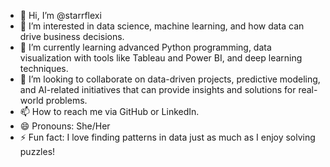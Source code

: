 - 👋 Hi, I’m @starrflexi
- 👀 I’m interested in data science, machine learning, and how data can drive business decisions.
- 🌱 I’m currently learning advanced Python programming, data visualization with tools like Tableau and Power BI, and deep learning techniques.
- 💞️ I’m looking to collaborate on data-driven projects, predictive modeling, and AI-related initiatives that can provide insights and solutions for real-world problems.
- 📫 How to reach me via GitHub or LinkedIn.
- 😄 Pronouns: She/Her
- ⚡ Fun fact: I love finding patterns in data just as much as I enjoy solving puzzles!

<!---
starrflexi/starrflexi is a ✨ special ✨ repository because its `README.md` (this file) appears on your GitHub profile.
You can click the Preview link to take a look at your changes.
--->
